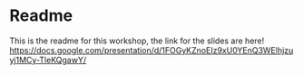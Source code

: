# Readme

This is the readme for this workshop, the link for the slides are here! https://docs.google.com/presentation/d/1FOGyKZnoEIz9xU0YEnQ3WElhjzuyj1MCy-TleKQgawY/
